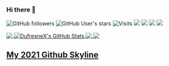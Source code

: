 ### Hi there 👋

<!--
**DufresneX/DufresneX** is a ✨ _special_ ✨ repository because its `README.md` (this file) appears on your GitHub profile.

Here are some ideas to get you started:

- 🔭 I’m currently working on ...
- 🌱 I’m currently learning ...
- 👯 I’m looking to collaborate on ...
- 🤔 I’m looking for help with ...
- 💬 Ask me about ...
- 📫 How to reach me: ...
- 😄 Pronouns: ...
- ⚡ Fun fact: ...
-->
![GitHub followers](https://img.shields.io/github/followers/DufresneX?style=social)
![GitHub User's stars](https://img.shields.io/github/stars/DufresneX?style=social)
![Visits](https://visitor-badge-reloaded.herokuapp.com/badge?page_id=DufresneX.DufresneX&color=2bbc8a)
![](https://img.shields.io/badge/OS-Linux-informational?style=flat&logo=linux&logoColor=white&color=2bbc8a)
![](https://img.shields.io/badge/Editor-Atom-informational?style=flat&logo=atom&logoColor=white&color=2bbc8a)
![](https://img.shields.io/badge/Code-GDScript-informational?style=flat&logo=godot&logoColor=white&color=2bbc8a)
![](https://img.shields.io/badge/Tools-Github-informational?style=flat&logo=github&logoColor=white&color=2bbc8a)

<a href="https://github.com/DufresneX/DufresneX">
  <img align="center" src="https://github-readme-stats.vercel.app/api/top-langs/?username=DufresneX&theme=merko&langs_count=3" />
</a>

<a href="https://github.com/DufresneX/DufresneX">
  <img align="center" src="https://github-readme-stats.vercel.app/api?username=DufresneX&show_icons=true&line_height=27&theme=merko&count_private=true" alt="DufresneX's GitHub Stats" />
</a>

<a href="https://github.com/DufresneX/DufresneX">
  <img align="center" src="https://github-readme-stats.vercel.app/api/pin/?username=DufresneX&repo=DufresneX&show_icons=true&theme=merko" />
</a>

<a href="https://github.com/DufresneX/DufresneX">
  <img align="center" src="https://github-readme-stats.vercel.app/api/pin/?username=DufresneX&repo=3D-Vehicle-Game-Godot&show_icons=true&theme=merko" />
</a>


<h2><a href="https://skyline.github.com/DufresneX/2021" title="2021 Github Skyline">My 2021 Github Skyline</a></h2>
